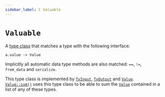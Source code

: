 ```yaml
---
sidebar_label: C Valuable
---
```

# `Valuable`

A [type class](https://en.wikipedia.org/wiki/Type_class) that matches a type with the following interface:

```helios
a.value -> Value
```

Implicitly all automatic data type methods are also matched: `==`, `!=`, `from_data` and `serialize`.

This type class is implemented by [`TxInput`](./txinput.md), [`TxOutput`](./txoutput.md) and [`Value`](./value.md). [`Value::sum()`](./value.md#sum) uses this type class to be able to sum the [`Value`](./value.md) contained in a list of any of these types.